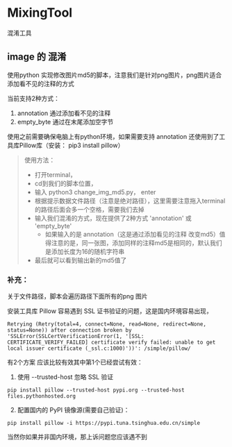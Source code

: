 # MixingTool
混淆工具

## image 的 混淆
使用python 实现修改图片md5的脚本，注意我们是针对png图片，png图片适合添加看不见的注释的方式

当前支持2种方式：
1. annotation 通过添加看不见的注释
2. empty_byte 通过在末尾添加空字节

使用之前需要确保电脑上有python环境，如果需要支持 annotation 还使用到了工具库Pillow库（安装： pip3 install pillow）

> 使用方法： 
> - 打开terminal，
> -  cd到我们的脚本位置，
> - 输入 python3 change_img_md5.py， enter 
> - 根据提示数据文件路径（注意是绝对路径），这里需要注意拖入terminal 的路径后面会多一个空格，需要我们去掉
> - 输入我们混淆的方式，现在提供了2种方式 'annotation' 或 'empty_byte'
>    - 如果输入的是 annotation（这是通过添加看见的注释 改变md5）值得注意的是，同一张图，添加同样的注释md5是相同的，默认我们是添加长度为16的随机字符串
> - 最后就可以看到输出新的md5值了

### 补充：

关于文件路径，脚本会遍历路径下面所有的png 图片

安装工具库 Pillow 容易遇到 SSL 证书验证的问题，这是国内环境容易出现，
```
Retrying (Retry(total=4, connect=None, read=None, redirect=None, status=None)) after connection broken by 'SSLError(SSLCertVerificationError(1, '[SSL: CERTIFICATE_VERIFY_FAILED] certificate verify failed: unable to get local issuer certificate (_ssl.c:1000)'))': /simple/pillow/
```
有2个方案 应该比较有效其中第1个已经尝试有效：
1. 使用 --trusted-host 忽略 SSL 验证
```
pip install pillow --trusted-host pypi.org --trusted-host files.pythonhosted.org
```
2. 配置国内的 PyPI 镜像源(需要自己验证)：
```
pip install pillow -i https://pypi.tuna.tsinghua.edu.cn/simple
```
当然你如果并非国内环境，那上诉问题您应该遇不到


